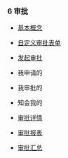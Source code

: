 ### 6 审批

* [基本概念](/yong-hu-zhi-nan/yong-hu-shou-ce/shen-pi/ji-ben-gai-nian.md)

* [自定义审批表单](/yong-hu-zhi-nan/yong-hu-shou-ce/shen-pi/zi-ding-yi-shen-pi-biao-dan.md)

* [发起审批](/yong-hu-zhi-nan/yong-hu-shou-ce/shen-pi/fa-qi-shen-pi.md)

* 我申请的

* 我审批的

* 知会我的

* [审批详情](/yong-hu-zhi-nan/yong-hu-shou-ce/shen-pi/shen-pi-xiang-qing.md)

* [审批报表](/yong-hu-zhi-nan/yong-hu-shou-ce/shen-pi/shen-pi-bao-biao.md)

* [审批汇总](/yong-hu-zhi-nan/yong-hu-shou-ce/shen-pi/shen-pi-hui-zong.md)